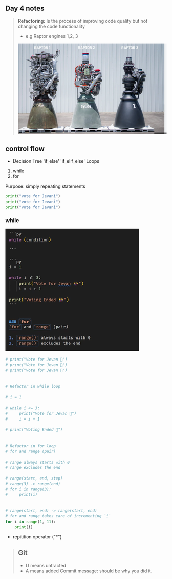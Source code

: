 ## Day 4 notes

> **Refactoring:** Is the process of improving code quality but not changing the code functionality
>
> - e.g Raptor engines 1,2, 3
>
> ![alt text](image-2.png)

## control flow

- Decision Tree
  'if_else'
  'if_elif_else'
  Loops

1. while
2. for

Purpose: simply repeating statements

```py
print("vote for Jevani")
print("vote for Jevani")
print("vote for Jevani")
```

### while

![alt text](image-3.png)

```py
# print("Vote for Jevan 🎊")
# print("Vote for Jevan 🎊")
# print("Vote for Jevan 🎊")


# Refactor in while loop

# i = 1

# while i <= 3:
#     print("Vote for Jevan 🎊")
#     i = i + 1

# print("Voting Ended 🎊")


# Refactor in for loop
# for and range (pair)

# range always starts with 0
# range excludes the end

# range(start, end, step)
# range(3) -> range(end)
# for i in range(3):
#     print(i)


# range(start, end) -> range(start, end)
# for and range takes care of incrementing `i`
for i in range(1, 11):
    print(i)
```

- repitition operator ("\*")

> ## Git
>
> - U means untracted
> - A means added
>   Commit message: should be why you did it.
